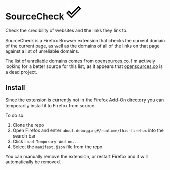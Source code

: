 # SourceCheck ![](https://github.com/dylan-mitchell/SourceCheck/blob/master/icons/check.svg "Check")
Check the credibility of websites and the links they link to.

SourceCheck is a Firefox Browser extension that checks the current domain of the current page, as well as the domains of all of the links on that page against a list of unreliable domains.

The list of unreliable domains comes from [opensources.co](https://github.com/OpenSourcesGroup/opensources). I'm actively looking for a better source for this list, as it appears that [opensources.co](opensources.co) is a dead project.

## Install

Since the extension is currently not in the Firefox Add-On directory you can temporarily install it to Firefox from source.

To do so:

1. Clone the repo
2. Open Firefox and enter `about:debugging#/runtime/this-firefox` into the search bar
3. Click `Load Temporary Add-on...`
4. Select the `manifest.json` file from the repo

You can manually remove the extension, or restart Firefox and it will automatically be removed.
